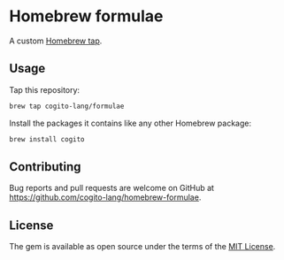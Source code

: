 # Homebrew formulae

A custom [Homebrew tap](https://github.com/Homebrew/brew/blob/master/docs/brew-tap.md).

## Usage

Tap this repository:

```sh
brew tap cogito-lang/formulae
```

Install the packages it contains like any other Homebrew package:

```sh
brew install cogito
```

## Contributing

Bug reports and pull requests are welcome on GitHub at https://github.com/cogito-lang/homebrew-formulae.

## License

The gem is available as open source under the terms of the [MIT License](https://opensource.org/licenses/MIT).
